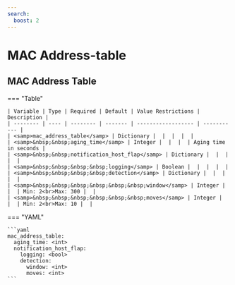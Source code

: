 ```yaml
---
search:
  boost: 2
---
```


# MAC Address-table
## MAC Address Table



=== "Table"

    | Variable | Type | Required | Default | Value Restrictions | Description |
    | -------- | ---- | -------- | ------- | ------------------ | ----------- |
    | <samp>mac_address_table</samp> | Dictionary |  |  |  |  |
    | <samp>&nbsp;&nbsp;aging_time</samp> | Integer |  |  |  | Aging time in seconds |
    | <samp>&nbsp;&nbsp;notification_host_flap</samp> | Dictionary |  |  |  |  |
    | <samp>&nbsp;&nbsp;&nbsp;&nbsp;logging</samp> | Boolean |  |  |  |  |
    | <samp>&nbsp;&nbsp;&nbsp;&nbsp;detection</samp> | Dictionary |  |  |  |  |
    | <samp>&nbsp;&nbsp;&nbsp;&nbsp;&nbsp;&nbsp;window</samp> | Integer |  |  | Min: 2<br>Max: 300 |  |
    | <samp>&nbsp;&nbsp;&nbsp;&nbsp;&nbsp;&nbsp;moves</samp> | Integer |  |  | Min: 2<br>Max: 10 |  |

=== "YAML"

    ```yaml
    mac_address_table:
      aging_time: <int>
      notification_host_flap:
        logging: <bool>
        detection:
          window: <int>
          moves: <int>
    ```
